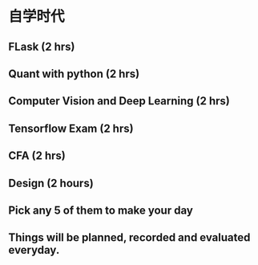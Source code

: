 # 自学时代

## FLask  (2 hrs)

## Quant with python (2 hrs)

## Computer  Vision and Deep Learning (2 hrs)

## Tensorflow Exam (2 hrs)

## CFA (2 hrs)

## Design (2 hours)

## Pick any 5 of them to make your day

## Things will be planned, recorded and evaluated everyday.

